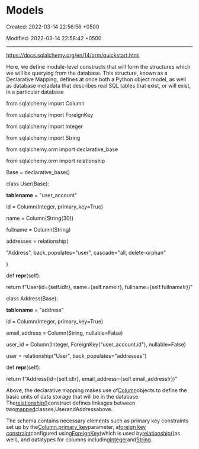 # Models

Created: 2022-03-14 22:56:56 +0500

Modified: 2022-03-14 22:58:42 +0500

---

<https://docs.sqlalchemy.org/en/14/orm/quickstart.html>

Here, we define module-level constructs that will form the structures which we will be querying from the database. This structure, known as a Declarative Mapping, defines at once both a Python object model, as well as database metadata that describes real SQL tables that exist, or will exist, in a particular database



from sqlalchemy import Column

from sqlalchemy import ForeignKey

from sqlalchemy import Integer

from sqlalchemy import String

from sqlalchemy.orm import declarative_base

from sqlalchemy.orm import relationship



Base = declarative_base()





class User(Base):

__tablename__ = "user_account"

id = Column(Integer, primary_key=True)

name = Column(String(30))

fullname = Column(String)

addresses = relationship(

"Address", back_populates="user", cascade="all, delete-orphan"

)



def __repr__(self):

return f"User(id={self.id!r}, name={self.name!r}, fullname={self.fullname!r})"





class Address(Base):

__tablename__ = "address"

id = Column(Integer, primary_key=True)

email_address = Column(String, nullable=False)

user_id = Column(Integer, ForeignKey("user_account.id"), nullable=False)



user = relationship("User", back_populates="addresses")



def __repr__(self):

return f"Address(id={self.id!r}, email_address={self.email_address!r})"



Above, the declarative mapping makes use of[Column](https://docs.sqlalchemy.org/en/14/core/metadata.html#sqlalchemy.schema.Column)objects to define the basic units of data storage that will be in the database. The[relationship()](https://docs.sqlalchemy.org/en/14/orm/relationship_api.html#sqlalchemy.orm.relationship)construct defines linkages between two[mapped](https://docs.sqlalchemy.org/en/14/glossary.html#term-mapped)classes,UserandAddressabove.



The schema contains necessary elements such as primary key constraints set up by the[Column.primary_key](https://docs.sqlalchemy.org/en/14/core/metadata.html#sqlalchemy.schema.Column.params.primary_key)parameter, a[foreign key constraint](https://docs.sqlalchemy.org/en/14/glossary.html#term-foreign-key-constraint)configured using[ForeignKey](https://docs.sqlalchemy.org/en/14/core/constraints.html#sqlalchemy.schema.ForeignKey)(which is used by[relationship()](https://docs.sqlalchemy.org/en/14/orm/relationship_api.html#sqlalchemy.orm.relationship)as well), and datatypes for columns including[Integer](https://docs.sqlalchemy.org/en/14/core/type_basics.html#sqlalchemy.types.Integer)and[String](https://docs.sqlalchemy.org/en/14/core/type_basics.html#sqlalchemy.types.String).
